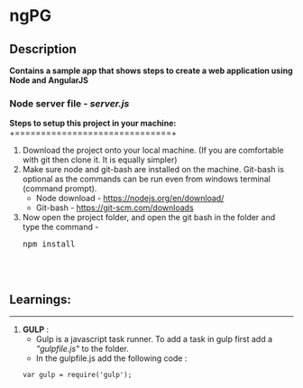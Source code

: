 # ngPG

## Description

**Contains a sample app that shows steps to create a web application using Node and AngularJS**

### Node server file - *server.js*

**Steps to setup this project in your machine:**<br />
+==============================+

1. Download the project onto your local machine. (If you are comfortable with git then clone it. It is equally simpler)
2. Make sure node and git-bash are installed on the machine. Git-bash is optional as the commands can be run even from windows terminal (command prompt).
    * Node download - https://nodejs.org/en/download/
    * Git-bash - https://git-scm.com/downloads
3. Now open the project folder, and open the git bash in the folder and type the command - <br /><pre>npm install</pre>

</br></br>

## Learnings:
-------

1. **GULP** :
    * Gulp is a javascript task runner. To add a task in gulp first add a *"gulpfile.js"* to the folder.
    * In the gulpfile.js add the following code : </br>
    ```
    var gulp = require('gulp');
    ```